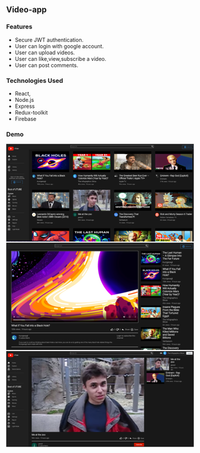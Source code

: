 ## Video-app

### Features

-   Secure JWT authentication.
-   User can login with google account.
-   User can upload videos.
-   User can like,view,subscribe a video.
-   User can post comments.

### Technologies Used

-   React,
-   Node.js
-   Express
-   Redux-toolkit
-   Firebase

### Demo

![DEMO](./demo.png)
![DEMO](./demo2.png)
![DEMO](./demo3.png)
